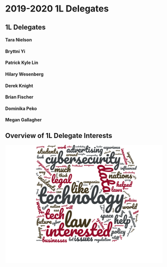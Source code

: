 # 2019-2020 1L Delegates


## 1L Delegates

#### Tara Nielson 

#### Bryttni Yi

#### Patrick Kyle Lin

#### Hilary Wesenberg 

#### Derek Knight

#### Brian Fischer

#### Dominika Peko

#### Megan Gallagher


## Overview of 1L Delegate Interests
![1L Delegate Word Cloud](media/wordcloudBLS.png)
